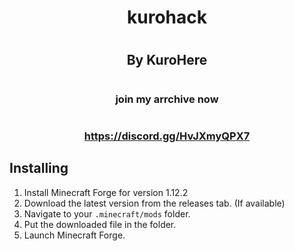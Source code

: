 # <h1 align="center">kurohack</h1>  
# <h2 align="center">By KuroHere</h2>
# <h3 align="center">join my arrchive now </h3>
# <h3 align="center">https://discord.gg/HvJXmyQPX7</h3>

## Installing

 1. Install Minecraft Forge for version 1.12.2
 2. Download the latest version from the releases tab. (If available)
 3. Navigate to your `.minecraft/mods` folder.
 4. Put the downloaded file in the folder.
 5. Launch Minecraft Forge.
